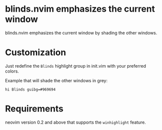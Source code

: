 # blinds.nvim emphasizes the current window

blinds.nvim emphasizes the current window by shading the other windows.

# Customization

Just redefine the `Blinds` highlight group in init.vim with your preferred colors.

Example that will shade the other windows in grey:

    hi Blinds guibg=#969694

# Requirements

neovim version 0.2 and above that supports the `winhighlight` feature.
